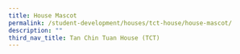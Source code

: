 ```yaml
---
title: House Mascot
permalink: /student-development/houses/tct-house/house-mascot/
description: ""
third_nav_title: Tan Chin Tuan House (TCT)
---
```


